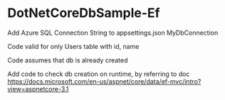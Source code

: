 # DotNetCoreDbSample-Ef


Add Azure SQL Connection String to appsettings.json MyDbConnection

Code valid for only Users table with id, name

Code assumes that db is already created

Add code to check db creation on runtime, by referring to doc https://docs.microsoft.com/en-us/aspnet/core/data/ef-mvc/intro?view=aspnetcore-3.1
